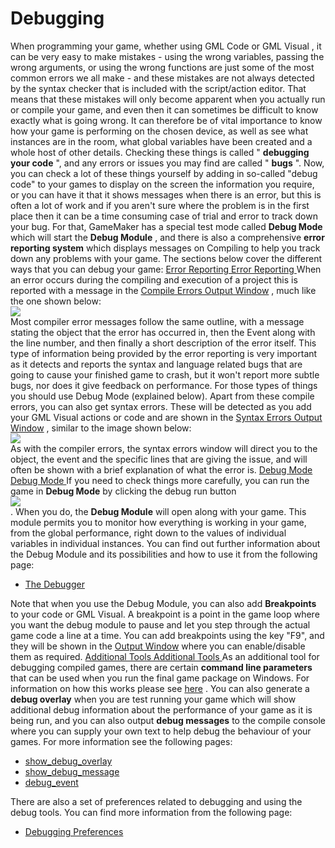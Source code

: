 # Debugging

When programming your game, whether using GML Code or GML Visual , it
can be very easy to make mistakes - using the wrong variables, passing
the wrong arguments, or using the wrong functions are just some of the
most common errors we all make - and these mistakes are not always
detected by the syntax checker that is included with the script/action
editor. That means that these mistakes will only become apparent when
you actually run or compile your game, and even then it can sometimes be
difficult to know exactly what is going wrong. It can therefore be of
vital importance to know how your game is performing on the chosen
device, as well as see what instances are in the room, what global
variables have been created and a whole host of other details. Checking
these things is called " **debugging your code** ", and any errors or
issues you may find are called " **bugs** ". Now, you can check a lot of
these things yourself by adding in so-called "debug code" to your games
to display on the screen the information you require, or you can have it
that it shows messages when there is an error, but this is often a lot
of work and if you aren't sure where the problem is in the first place
then it can be a time consuming case of trial and error to track down
your bug. For that, GameMaker has a special test mode called **Debug
Mode** which will start the **Debug Module** , and there is also a
comprehensive **error reporting system** which displays messages on
Compiling to help you track down any problems with your game. The
sections below cover the different ways that you can debug your game: [
Error Reporting Error Reporting ](#) When an error occurs during the
compiling and execution of a project this is reported with a message in
the [Compile Errors Output Window](The_Output_Window) , much like
the one shown below:  
![](https://gms.magecorn.com/Manual/assets/Images/Introduction/QS_Debug_CompileError.png)  
Most compiler error messages follow the same outline, with a message
stating the object that the error has occurred in, then the Event along
with the line number, and then finally a short description of the error
itself. This type of information being provided by the error reporting
is very important as it detects and reports the syntax and language
related bugs that are going to cause your finished game to crash, but it
won't report more subtle bugs, nor does it give feedback on performance.
For those types of things you should use Debug Mode (explained below).
Apart from these compile errors, you can also get syntax errors. These
will be detected as you add your GML Visual actions or code and are
shown in the [Syntax Errors Output Window](The_Output_Window) ,
similar to the image shown below:  
![](https://gms.magecorn.com/Manual/assets/Images/Introduction/QS_Debug_SyntaxError.png)  
As with the compiler errors, the syntax errors window will direct you to
the object, the event and the specific lines that are giving the issue,
and will often be shown with a brief explanation of what the error is. [
Debug Mode Debug Mode ](#) If you need to check things more carefully,
you can run the game in **Debug Mode** by clicking the debug run
button  
![](https://gms.magecorn.com/Manual/assets/Images/Icons/Icon_Debug.png)  
. When you do, the **Debug Module** will open along with your game. This
module permits you to monitor how everything is working in your game,
from the global performance, right down to the values of individual
variables in individual instances. You can find out further information
about the Debug Module and its possibilities and how to use it from the
following page:

-   [The Debugger](../IDE_Tools/The_Debugger)

Note that when you use the Debug Module, you can also add
**Breakpoints** to your code or GML Visual. A breakpoint is a point in
the game loop where you want the debug module to pause and let you step
through the actual game code a line at a time. You can add breakpoints
using the key "F9", and they will be shown in the [Output
Window](The_Output_Window) where you can enable/disable them as
required. [ Additional Tools Additional Tools ](#) As an additional tool
for debugging compiled games, there are certain **command line
parameters** that can be used when you run the final game package on
Windows. For information on how this works please see
[here](../Settings/Command_Line_Parameters) . You can also generate
a **debug overlay** when you are test running your game which will show
additional debug information about the performance of your game as it is
being run, and you can also output **debug messages** to the compile
console where you can supply your own text to help debug the behaviour
of your games. For more information see the following pages:

-   [ show_debug_overlay
    ](../GameMaker_Language/GML_Reference/Debugging/show_debug_overlay)
-   [ show_debug_message
    ](../GameMaker_Language/GML_Reference/Debugging/show_debug_message)
-   
    [debug_event](../GameMaker_Language/GML_Reference/Debugging/debug_event)

There are also a set of preferences related to debugging and using the
debug tools. You can find more information from the following page:

-   [Debugging Preferences](Debugging)
